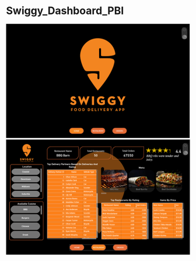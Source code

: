 # Swiggy_Dashboard_PBI
![image alt](https://github.com/saladisandeepkumar/Swiggy_Dashboard_PBI/blob/2a22aa5d51bd4e6718d18d53f6fd2b126fded004/Screenshot%202025-08-02%20212923.png)
![image alt](https://github.com/saladisandeepkumar/Swiggy_Dashboard_PBI/blob/7752bc073e41fee6206f34f43ba7f56dbf3889fd/Screenshot%202025-08-02%20212939.png)
